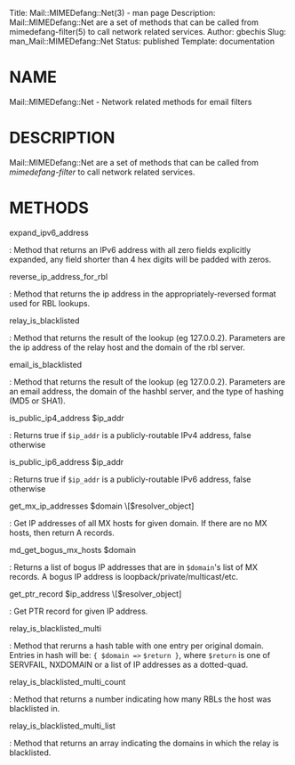 Title: Mail::MIMEDefang::Net(3) - man page
Description: Mail::MIMEDefang::Net are a set of methods that can be called from mimedefang-filter(5) to call network related services.
Author: gbechis
Slug: man_Mail::MIMEDefang::Net
Status: published
Template: documentation

# NAME

Mail::MIMEDefang::Net - Network related methods for email filters

# DESCRIPTION

Mail::MIMEDefang::Net are a set of methods that can be called from
*mimedefang-filter* to call network related services.

# METHODS

expand_ipv6_address

:   Method that returns an IPv6 address with all zero fields explicitly
    expanded, any field shorter than 4 hex digits will be padded with
    zeros.

reverse_ip_address_for_rbl

:   Method that returns the ip address in the appropriately-reversed
    format used for RBL lookups.

relay_is_blacklisted

:   Method that returns the result of the lookup (eg 127.0.0.2).
    Parameters are the ip address of the relay host and the domain of
    the rbl server.

email_is_blacklisted

:   Method that returns the result of the lookup (eg 127.0.0.2).
    Parameters are an email address, the domain of the hashbl server,
    and the type of hashing (MD5 or SHA1).

is_public_ip4_address $ip_addr

:   Returns true if `$ip_addr` is a publicly-routable IPv4 address,
    false otherwise

is_public_ip6_address $ip_addr

:   Returns true if `$ip_addr` is a publicly-routable IPv6 address,
    false otherwise

get_mx_ip_addresses $domain \[$resolver_object\]

:   Get IP addresses of all MX hosts for given domain. If there are no
    MX hosts, then return A records.

md_get_bogus_mx_hosts $domain

:   Returns a list of bogus IP addresses that are in `$domain`\'s list
    of MX records. A bogus IP address is loopback/private/multicast/etc.

get_ptr_record $ip_address \[$resolver_object\]

:   Get PTR record for given IP address.

relay_is_blacklisted_multi

:   Method that rerurns a hash table with one entry per original domain.
    Entries in hash will be: `{ $domain =>` `$return }`, where
    `$return` is one of SERVFAIL, NXDOMAIN or a list of IP addresses as
    a dotted-quad.

relay_is_blacklisted_multi_count

:   Method that returns a number indicating how many RBLs the host was
    blacklisted in.

relay_is_blacklisted_multi_list

:   Method that returns an array indicating the domains in which the
    relay is blacklisted.
